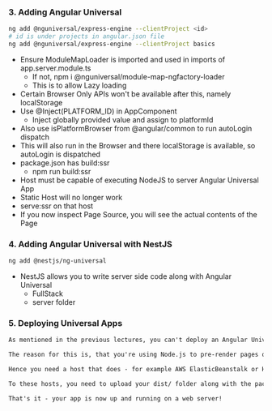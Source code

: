 ### 3. Adding Angular Universal

```sh
ng add @nguniversal/express-engine --clientProject <id>
# id is under projects in angular.json file
ng add @nguniversal/express-engine --clientProject basics
```
* Ensure ModuleMapLoader is imported and used in imports of app.server.module.ts
  * If not, npm i @nguniversal/module-map-ngfactory-loader
  * This is to allow Lazy loading
* Certain Browser Only APIs won't be available after this, namely localStorage
* Use @Inject(PLATFORM_ID) in AppComponent 
  * Inject globally provided value and assign to platformId
* Also use isPlatformBrowser from @angular/common to run autoLogin dispatch
* This will also run in the Browser and there localStorage is available, so autoLogin is dispatched
* package.json has build:ssr
  * npm run build:ssr
* Host must be capable of executing NodeJS to server Angular Universal App
* Static Host will no longer work
* serve:ssr on that host
* If you now inspect Page Source, you will see the actual contents of the Page

### 4. Adding Angular Universal with NestJS

```sh
ng add @nestjs/ng-universal
```
* NestJS allows you to write server side code along with Angular Universal
  * FullStack
  * server folder

### 5. Deploying Universal Apps

```txt
As mentioned in the previous lectures, you can't deploy an Angular Universal app to a static host (i.e. Firebase Hosting, AWS S3 etc will NOT work).

The reason for this is, that you're using Node.js to pre-render pages on the server and those Hosts don't support Node.js.

Hence you need a host that does - for example AWS ElasticBeanstalk or Heroku.

To these hosts, you need to upload your dist/ folder along with the package.json file. On the web server, you then have to ensure that npm install is executed, followed by npm serve:ssr.

That's it - your app is now up and running on a web server!
```
